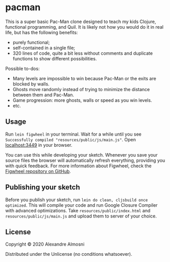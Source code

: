 # pacman

This is a super basic Pac-Man clone designed to teach my kids Clojure, functional programming, and Quil. It is likely not how you would do it in real life, but has the following benefits:
* purely functional;
* self-contained in a single file;
* 320 lines of code, quite a bit less without comments and duplicate functions to show different possibilities.

Possible to-dos:
* Many levels are impossible to win because Pac-Man or the exits are blocked by walls.
* Ghosts move randomly instead of trying to minimize the distance between them and Pac-Man.
* Game progression: more ghosts, walls or speed as you win levels.
* etc.

## Usage

Run `lein figwheel` in your terminal. Wait for a while until you see `Successfully compiled "resources/public/js/main.js"`. Open [localhost:3449](http://localhost:3449) in your browser.

You can use this while developing your sketch. Whenever you save your source files the browser will automatically refresh everything, providing you with quick feedback. For more information about Figwheel, check the [Figwheel repository on GitHub](https://github.com/bhauman/lein-figwheel).

## Publishing your sketch

Before you publish your sketch, run `lein do clean, cljsbuild once optimized`. This will compile your code and run Google Closure Compiler with advanced optimizations. Take `resources/public/index.html` and `resources/public/js/main.js` and upload them to server of your choice.

## License

Copyright © 2020 Alexandre Almosni

Distributed under the Unlicense (no conditions whatsoever).
